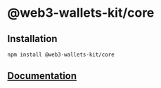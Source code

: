 # @web3-wallets-kit/core

## Installation

`npm install @web3-wallets-kit/core`

## [Documentation](../#creation-and-managing-wallets)
